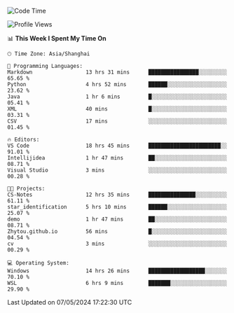 <!--START_SECTION:waka-->
![Code Time](http://img.shields.io/badge/Code%20Time-1%2C673%20hrs%2027%20mins-blue)

![Profile Views](http://img.shields.io/badge/Profile%20Views-3-blue)

📊 **This Week I Spent My Time On** 

```text
🕑︎ Time Zone: Asia/Shanghai

💬 Programming Languages: 
Markdown                 13 hrs 31 mins      ████████████████░░░░░░░░░   65.65 % 
Python                   4 hrs 52 mins       ██████░░░░░░░░░░░░░░░░░░░   23.62 % 
Java                     1 hr 6 mins         █░░░░░░░░░░░░░░░░░░░░░░░░   05.41 % 
XML                      40 mins             █░░░░░░░░░░░░░░░░░░░░░░░░   03.31 % 
CSV                      17 mins             ░░░░░░░░░░░░░░░░░░░░░░░░░   01.45 % 

🔥 Editors: 
VS Code                  18 hrs 45 mins      ███████████████████████░░   91.01 % 
Intellijidea             1 hr 47 mins        ██░░░░░░░░░░░░░░░░░░░░░░░   08.71 % 
Visual Studio            3 mins              ░░░░░░░░░░░░░░░░░░░░░░░░░   00.28 % 

🐱‍💻 Projects: 
CS-Notes                 12 hrs 35 mins      ███████████████░░░░░░░░░░   61.11 % 
star_identification      5 hrs 10 mins       ██████░░░░░░░░░░░░░░░░░░░   25.07 % 
demo                     1 hr 47 mins        ██░░░░░░░░░░░░░░░░░░░░░░░   08.71 % 
Zhytou.github.io         56 mins             █░░░░░░░░░░░░░░░░░░░░░░░░   04.54 % 
cv                       3 mins              ░░░░░░░░░░░░░░░░░░░░░░░░░   00.29 % 

💻 Operating System: 
Windows                  14 hrs 26 mins      ██████████████████░░░░░░░   70.10 % 
WSL                      6 hrs 9 mins        ███████░░░░░░░░░░░░░░░░░░   29.90 % 
```


 Last Updated on 07/05/2024 17:22:30 UTC
<!--END_SECTION:waka-->